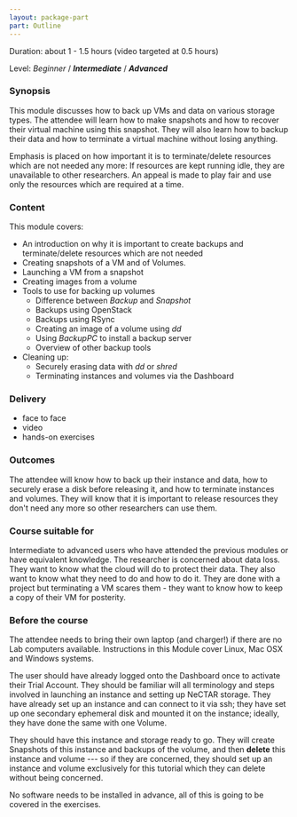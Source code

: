 ```yaml
---
layout: package-part
part: Outline
---
```


Duration: about 1 - 1.5 hours (video targeted at 0.5 hours)

Level: _Beginner_ / **_Intermediate_** / **_Advanced_**

### Synopsis


This module discusses how to back up VMs and data on various storage types. The attendee will learn how to make snapshots and how to recover their virtual machine using this snapshot. They will also learn how to backup their data and how to terminate a virtual machine without losing anything.

Emphasis is placed on how important it is to terminate/delete resources which are not needed any more: If resources are kept running idle, they are unavailable to other researchers. An appeal is made to play fair and use only the resources which are required at a time.

### Content

This module covers:

* An introduction on why it is important to create backups and terminate/delete resources which are not needed
* Creating snapshots of a VM and of Volumes.
* Launching a VM from a snapshot
* Creating images from a volume
* Tools to use for backing up volumes
    * Difference between *Backup* and *Snapshot*
    * Backups using OpenStack
    * Backups using RSync
    * Creating an image of a volume using *dd*
    * Using *BackupPC* to install a backup server
    * Overview of other backup tools
* Cleaning up:
    * Securely erasing data with *dd* or *shred*
    * Terminating instances and volumes via the Dashboard


### Delivery

* face to face
* video
* hands-on exercises

### Outcomes

The attendee will know how to back up their instance and data, how to securely erase a disk before releasing it, and how to terminate instances and volumes. They will know that it is important to release resources they don't need any more so other researchers can use them.

### Course suitable for

Intermediate to advanced users who have attended the previous modules or have equivalent knowledge.
The researcher is concerned about data loss. They want to know what the cloud will do to protect their data. They also want to know what they need to do and how to do it. 
They are done with a project but terminating a VM scares them - they want to know how to keep a copy of their VM for posterity.

### Before the course

The attendee needs to bring their own laptop (and charger!) if there are no Lab computers available. Instructions in this Module cover Linux, Mac OSX and Windows systems.

The user should have already logged onto the Dashboard once to activate their Trial Account. They should be familiar will all terminology and steps involved in launching an instance and setting up NeCTAR storage. They have already set up an instance and can connect to it via ssh; they have set up one secondary ephemeral disk and mounted it on the instance; ideally, they have done the same with one Volume.

They should have this instance and storage ready to go. They will create Snapshots of this instance and backups of the volume, and then **delete** this instance and volume --- so if they are concerned, they should set up an instance and volume exclusively for this tutorial which they can delete without being concerned.

No software needs to be installed in advance, all of this is going to be covered in the exercises.

